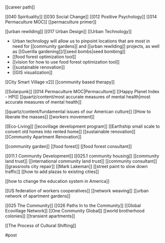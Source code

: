 [[career path]]



[[040 Spirituality]] 
[[030 Social Change]] 
[[012 Positive Psychology]] 
[[014 Permaculture MOC]]
[[permaculture primer]]

[[urban rewilding]] 
[[017 Urban Design]] 
[[Urban Technology]]
- Urban technology will allow us to pinpoint locations that are most in need for [[community gardens]] and [[urban rewilding]] projects, as well as [[Guerilla gardening]]/[[seed bombs|seed bombing]] 
- [[food forest optimization tool]]
- [[vision for how to use food forest optimization tool]]
- [[sustainable renovation]]
- [[GIS visualization]]

[[City Smart Village v2]]
[[community based therapy]]


[[Solarpunk]] 
[[014 Permaculture MOC|Permaculture]] 
[[Happy Planet Index - HPI]] 
[[quartz/content/most accurate measures of mental health|most accurate measures of mental health]]


[[quartz/content/fundamental issues of our American culture]] 
[[How to liberate the masses]] 
[[workers movement]] 

[[Eco-Living]] 
[[ecovillage development program]] [[Earthship small scale to convert old homes into rented home]] 
[[sustainable renovation]] 
[[Community Apartment Renovation]] 

[[community garden]]
[[food forest]]
[[food forest consultant]]

[[011.1 Community Development]]
[[025.1 community housing]]
[[community land trust]]
[[international community land trust]]
[[community consultant]]
[[grassroots city repair]]
[[Mark Lakeman]]
[[street paint to slow down traffic]]
[[how to add plazas to existing cities]]

[[how to change the education system in America]]

[[US federation of workers cooperatives]] 
[[network weaving]] 
[[urban network of apartment gardens]]

[[025 The Community]] 
[[026 Paths In to the Community]] 
	[[Global Ecovillage Network]]
	[[One Community Global]]
	[[world brotherhood colonies]]
	[[transient apartments]]
	



[[The Process of Cultural Shifting]]


#post 